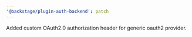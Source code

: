 ```yaml
---
'@backstage/plugin-auth-backend': patch
---
```


Added custom OAuth2.0 authorization header for generic oauth2 provider.
